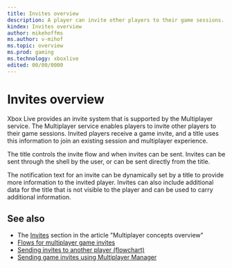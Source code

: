 ```yaml
---
title: Invites overview
description: A player can invite other players to their game sessions. Invited players receive a game invite, and the title uses this information to join the existing session and multiplayer experience.
kindex: Invites overview
author: mikehoffms
ms.author: v-mihof
ms.topic: overview
ms.prod: gaming
ms.technology: xboxlive
edited: 00/00/0000
---
```


# Invites overview

<!-- goal of article:
o  Describe invites in general.
o  Describe the invite context/string.
o  Describe behavior on the platform vs. in-game invites.
 -->

<!-- these paragraphs were copied from  live-multiplayer-concepts.md#invites -->
Xbox Live provides an invite system that is supported by the Multiplayer service.
The Multiplayer service enables players to invite other players to their game sessions.
Invited players receive a game invite, and a title uses this information to join an existing session and multiplayer experience.

The title controls the invite flow and when invites can be sent. Invites can be sent through the shell by the user, or can be sent directly from the title.

The notification text for an invite can be dynamically set by a title to provide more information to the invited player.
Invites can also include additional data for the title that is not visible to the player and can be used to carry additional information.

<!-- 
keep and modify, or delete?
## Invites glossary

| Term | Definition |
| --- | --- |
| activation context | TBD |
| context string ID | TBD |
| invite context | TBD |
| invite string ID | TBD |
| Broadcast | TBD |
| sandboxed | TBD |
-->


## See also

* The [Invites](../concepts/live-multiplayer-concepts.md#invites) section in the article "Multiplayer concepts overview"
* [Flows for multiplayer game invites](concepts/live-multiplayer-invite-flows.md)
* [Sending invites to another player (flowchart)](../mpm/concepts/flowcharts/live-mpm-send-invites.md)
* [Sending game invites using Multiplayer Manager](../mpm/how-to/live-send-game-invites.md)
<!-- destination not in this repo * [Game Invite API](game_invite_c_members.md)
* [XGameInvite](xgameinvite_members.md) -->
